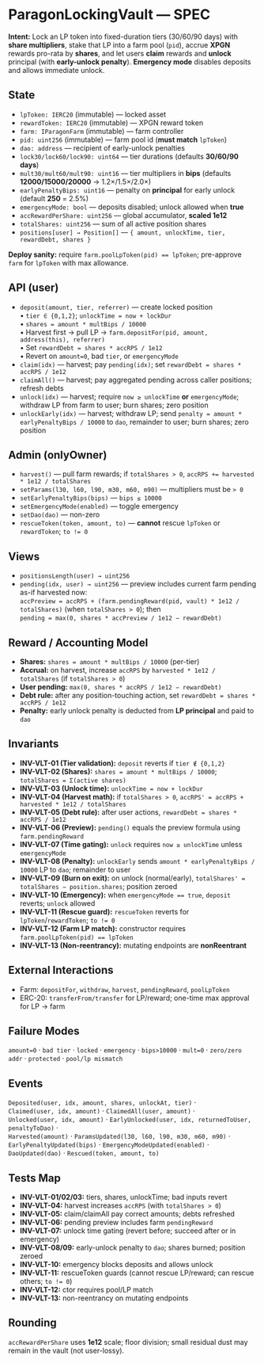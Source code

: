 # ParagonLockingVault — SPEC

**Intent:** Lock an LP token into fixed-duration tiers (30/60/90 days) with **share multipliers**, stake that LP into a farm pool (`pid`), accrue **XPGN** rewards pro-rata by **shares**, and let users **claim** rewards and **unlock** principal (with **early-unlock penalty**). **Emergency mode** disables deposits and allows immediate unlock.

## State
- `lpToken: IERC20` (immutable) — locked asset
- `rewardToken: IERC20` (immutable) — XPGN reward token
- `farm: IParagonFarm` (immutable) — farm controller
- `pid: uint256` (immutable) — farm pool id (**must match** `lpToken`)
- `dao: address` — recipient of early-unlock penalties
- `lock30/lock60/lock90: uint64` — tier durations (defaults **30/60/90 days**)
- `mult30/mult60/mult90: uint16` — tier multipliers in **bips** (defaults **12000/15000/20000** → 1.2×/1.5×/2.0×)
- `earlyPenaltyBips: uint16` — penalty on **principal** for early unlock (default **250** = 2.5%)
- `emergencyMode: bool` — deposits disabled; unlock allowed when **true**
- `accRewardPerShare: uint256` — global accumulator, **scaled 1e12**
- `totalShares: uint256` — sum of all active position shares
- `positions[user] → Position[]` — `{ amount, unlockTime, tier, rewardDebt, shares }`

**Deploy sanity:** require `farm.poolLpToken(pid) == lpToken`; pre-approve `farm` for `lpToken` with max allowance.

## API (user)
- `deposit(amount, tier, referrer)` — create locked position  
  • `tier ∈ {0,1,2}`; `unlockTime = now + lockDur`  
  • `shares = amount * multBips / 10000`  
  • Harvest first → pull LP → `farm.depositFor(pid, amount, address(this), referrer)`  
  • Set `rewardDebt = shares * accRPS / 1e12`  
  • Revert on `amount=0`, bad `tier`, or `emergencyMode`
- `claim(idx)` — harvest; pay `pending(idx)`; set `rewardDebt = shares * accRPS / 1e12`
- `claimAll()` — harvest; pay aggregated pending across caller positions; refresh debts
- `unlock(idx)` — harvest; require `now ≥ unlockTime` **or** `emergencyMode`; withdraw LP from farm to user; burn shares; zero position
- `unlockEarly(idx)` — harvest; withdraw LP; send `penalty = amount * earlyPenaltyBips / 10000` to `dao`, remainder to user; burn shares; zero position

## Admin (onlyOwner)
- `harvest()` — pull farm rewards; if `totalShares > 0`, `accRPS += harvested * 1e12 / totalShares`
- `setParams(l30, l60, l90, m30, m60, m90)` — multipliers must be `> 0`
- `setEarlyPenaltyBips(bips)` — `bips ≤ 10000`
- `setEmergencyMode(enabled)` — toggle emergency
- `setDao(dao)` — non-zero
- `rescueToken(token, amount, to)` — **cannot** rescue `lpToken` or `rewardToken`; `to != 0`

## Views
- `positionsLength(user) → uint256`
- `pending(idx, user) → uint256` — preview includes current farm pending as-if harvested now:  
  `accPreview = accRPS + (farm.pendingReward(pid, vault) * 1e12 / totalShares)` (when `totalShares > 0`); then  
  `pending = max(0, shares * accPreview / 1e12 − rewardDebt)`

## Reward / Accounting Model
- **Shares:** `shares = amount * multBips / 10000` (per-tier)
- **Accrual:** on harvest, increase `accRPS` by `harvested * 1e12 / totalShares` (if `totalShares > 0`)
- **User pending:** `max(0, shares * accRPS / 1e12 − rewardDebt)`
- **Debt rule:** after any position-touching action, set `rewardDebt = shares * accRPS / 1e12`
- **Penalty:** early unlock penalty is deducted from **LP principal** and paid to `dao`

## Invariants
- **INV-VLT-01 (Tier validation):** `deposit` reverts if `tier ∉ {0,1,2}`
- **INV-VLT-02 (Shares):** `shares = amount * multBips / 10000`; `totalShares = Σ(active shares)`
- **INV-VLT-03 (Unlock time):** `unlockTime = now + lockDur`
- **INV-VLT-04 (Harvest math):** if `totalShares > 0`, `accRPS' = accRPS + harvested * 1e12 / totalShares`
- **INV-VLT-05 (Debt rule):** after user actions, `rewardDebt = shares * accRPS / 1e12`
- **INV-VLT-06 (Preview):** `pending()` equals the preview formula using `farm.pendingReward`
- **INV-VLT-07 (Time gating):** `unlock` requires `now ≥ unlockTime` unless `emergencyMode`
- **INV-VLT-08 (Penalty):** `unlockEarly` sends `amount * earlyPenaltyBips / 10000` LP to `dao`; remainder to user
- **INV-VLT-09 (Burn on exit):** on unlock (normal/early), `totalShares' = totalShares − position.shares`; position zeroed
- **INV-VLT-10 (Emergency):** when `emergencyMode == true`, `deposit` reverts; `unlock` allowed
- **INV-VLT-11 (Rescue guard):** `rescueToken` reverts for `lpToken`/`rewardToken`; `to != 0`
- **INV-VLT-12 (Farm LP match):** constructor requires `farm.poolLpToken(pid) == lpToken`
- **INV-VLT-13 (Non-reentrancy):** mutating endpoints are **nonReentrant**

## External Interactions
- Farm: `depositFor`, `withdraw`, `harvest`, `pendingReward`, `poolLpToken`
- ERC-20: `transferFrom/transfer` for LP/reward; one-time max approval for LP → farm

## Failure Modes
`amount=0` · `bad tier` · `locked` · `emergency` · `bips>10000` · `mult=0` · `zero/zero addr` · `protected` · `pool/lp mismatch`

## Events
`Deposited(user, idx, amount, shares, unlockAt, tier)` ·  
`Claimed(user, idx, amount)` · `ClaimedAll(user, amount)` ·  
`Unlocked(user, idx, amount)` · `EarlyUnlocked(user, idx, returnedToUser, penaltyToDao)` ·  
`Harvested(amount)` · `ParamsUpdated(l30, l60, l90, m30, m60, m90)` ·  
`EarlyPenaltyUpdated(bips)` · `EmergencyModeUpdated(enabled)` ·  
`DaoUpdated(dao)` · `Rescued(token, amount, to)`

## Tests Map
- **INV-VLT-01/02/03:** tiers, shares, unlockTime; bad inputs revert
- **INV-VLT-04:** harvest increases `accRPS` (with `totalShares > 0`)
- **INV-VLT-05:** claim/claimAll pay correct amounts; debts refreshed
- **INV-VLT-06:** pending preview includes farm `pendingReward`
- **INV-VLT-07:** unlock time gating (revert before; succeed after or in emergency)
- **INV-VLT-08/09:** early-unlock penalty to `dao`; shares burned; position zeroed
- **INV-VLT-10:** emergency blocks deposits and allows unlock
- **INV-VLT-11:** rescueToken guards (cannot rescue LP/reward; can rescue others; `to != 0`)
- **INV-VLT-12:** ctor requires pool/LP match
- **INV-VLT-13:** non-reentrancy on mutating endpoints

## Rounding
`accRewardPerShare` uses **1e12** scale; floor division; small residual dust may remain in the vault (not user-lossy).
